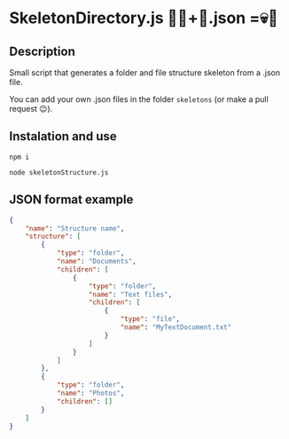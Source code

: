 # SkeletonDirectory.js 🧙‍♂️+📜.json =💀📂

## Description

Small script that generates a folder and file structure skeleton from a .json file.

You can add your own .json files in the folder `skeletons` (or make a pull request 😉).

## Instalation and use

`npm i`

`node skeletonStructure.js`

## JSON format example

```json
{
    "name": "Structure name",
    "structure": [
        {
            "type": "folder",
            "name": "Documents",
            "children": [
                {
                    "type": "folder",
                    "name": "Text files",
                    "children": [
                        {
                            "type": "file",
                            "name": "MyTextDocument.txt"
                        }
                    ]
                }
            ]
        },
        {
            "type": "folder",
            "name": "Photos",
            "children": []
        }
    ]
}

```
